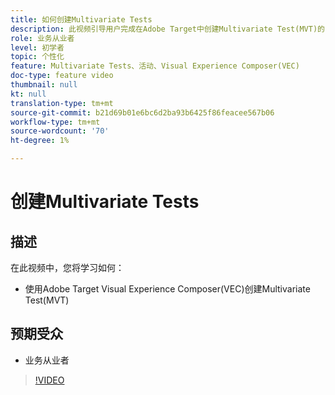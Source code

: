 ```yaml
---
title: 如何创建Multivariate Tests
description: 此视频引导用户完成在Adobe Target中创建Multivariate Test(MVT)的关键工作流程。 了解创建和解释MVT的步骤。
role: 业务从业者
level: 初学者
topic: 个性化
feature: Multivariate Tests、活动、Visual Experience Composer(VEC)
doc-type: feature video
thumbnail: null
kt: null
translation-type: tm+mt
source-git-commit: b21d69b01e6bc6d2ba93b6425f86feacee567b06
workflow-type: tm+mt
source-wordcount: '70'
ht-degree: 1%

---
```



# 创建Multivariate Tests

## 描述

在此视频中，您将学习如何：

* 使用Adobe Target Visual Experience Composer(VEC)创建Multivariate Test(MVT)

## 预期受众

* 业务从业者

>[!VIDEO](https://video.tv.adobe.com/v/17395/?quality=12)